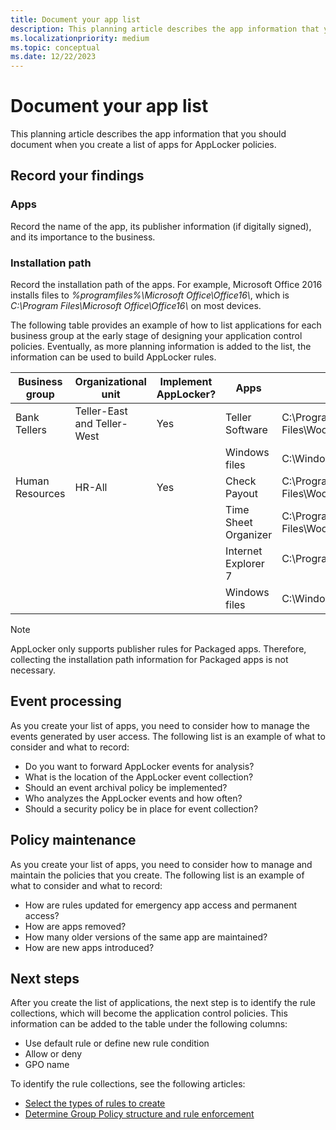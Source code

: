 ```yaml
---
title: Document your app list
description: This planning article describes the app information that you should document when you create a list of apps for AppLocker policies.
ms.localizationpriority: medium
ms.topic: conceptual
ms.date: 12/22/2023
---
```


# Document your app list

This planning article describes the app information that you should document when you create a list of apps for AppLocker policies.

## Record your findings

### Apps

Record the name of the app, its publisher information (if digitally signed), and its importance to the business. 

### Installation path

Record the installation path of the apps. For example, Microsoft Office 2016 installs files to *%programfiles%\\Microsoft Office\\Office16\\*, which is *C:\\Program Files\\Microsoft Office\\Office16\\* on most devices.

The following table provides an example of how to list applications for each business group at the early stage of designing your application control policies. Eventually, as more planning information is added to the list, the information can be used to build AppLocker rules.

|Business group|Organizational unit|Implement AppLocker?|Apps|Installation path|
|--- |--- |--- |--- |--- |
|Bank Tellers|Teller-East and Teller-West|Yes|Teller Software|C:\Program Files\Woodgrove\Teller.exe|
||||Windows files|C:\Windows|
|Human Resources|HR-All|Yes|Check Payout|C:\Program Files\Woodgrove\HR\Checkcut.exe|
||||Time Sheet Organizer|C:\Program Files\Woodgrove\HR\Timesheet.exe|
||||Internet Explorer 7|C:\Program Files\Internet Explorer</p>|
||||Windows files|C:\Windows|

>[!NOTE]
>AppLocker only supports publisher rules for Packaged apps. Therefore, collecting the installation path information for Packaged apps is not necessary.

## Event processing

As you create your list of apps, you need to consider how to manage the events generated by user access. The following list is an example of what to consider and what to record:

- Do you want to forward AppLocker events for analysis?
- What is the location of the AppLocker event collection?
- Should an event archival policy be implemented?
- Who analyzes the AppLocker events and how often?
- Should a security policy be in place for event collection?

## Policy maintenance

As you create your list of apps, you need to consider how to manage and maintain the policies that you create. The following list is an example of what to consider and what to record:

- How are rules updated for emergency app access and permanent access?
- How are apps removed?
- How many older versions of the same app are maintained?
- How are new apps introduced?

## Next steps

After you create the list of applications, the next step is to identify the rule collections, which will become the application control policies. This information can be added to the table under the following columns:

- Use default rule or define new rule condition
- Allow or deny
- GPO name

To identify the rule collections, see the following articles:

- [Select the types of rules to create](select-types-of-rules-to-create.md)
- [Determine Group Policy structure and rule enforcement](determine-group-policy-structure-and-rule-enforcement.md)

